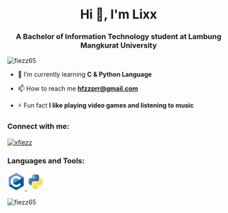 <h1 align="center">Hi 👋, I'm Lixx</h1>
<h3 align="center">A Bachelor of Information Technology student at Lambung Mangkurat University</h3>

<p align="left"> <img src="https://komarev.com/ghpvc/?username=fiezz65&label=Profile%20views&color=0e75b6&style=flat" alt="fiezz65" /> </p>

- 🌱 I’m currently learning **C & Python Language**

- 📫 How to reach me **hfzzprr@gmail.com**

- ⚡ Fun fact **I like playing video games and listening to music**

<h3 align="left">Connect with me:</h3>
<p align="left">
<a href="https://instagram.com/xfiezz" target="blank"><img align="center" src="https://raw.githubusercontent.com/rahuldkjain/github-profile-readme-generator/master/src/images/icons/Social/instagram.svg" alt="xfiezz" height="30" width="40" /></a>
</p>

<h3 align="left">Languages and Tools:</h3>
<p align="left"> <a href="https://www.cprogramming.com/" target="_blank" rel="noreferrer"> <img src="https://raw.githubusercontent.com/devicons/devicon/master/icons/c/c-original.svg" alt="c" width="40" height="40"/> </a> <a href="https://www.python.org" target="_blank" rel="noreferrer"> <img src="https://raw.githubusercontent.com/devicons/devicon/master/icons/python/python-original.svg" alt="python" width="40" height="40"/> </a> </p>

<p><img align="center" src="https://github-readme-stats.vercel.app/api/top-langs?username=fiezz65&show_icons=true&locale=en&layout=compact" alt="fiezz65" /></p>
